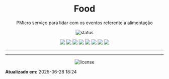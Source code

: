 <!--
template_name=head-code
template_version=v1
-->

<h1 align="center">Food</h1>

<p align="center">
  PMicro serviço para lidar com os eventos referente a alimentação<br>
</p>

<p align="center">
  <img src="https://img.shields.io/badge/status-deprecated-blue.svg" alt="status">
</p>

<p align="center">
<img src="https://img.shields.io/badge/topics:-grey"> 
<img src="https://img.shields.io/badge/java-lightgrey">
<img src="https://img.shields.io/badge/quarkus-lightgrey">
<img src="https://img.shields.io/badge/mysql-lightgrey">
<img src="https://img.shields.io/badge/amqp-lightgrey">
<img src="https://img.shields.io/badge/docker-lightgrey">
<img src="https://img.shields.io/badge/rabbitmq-lightgrey">
<img src="https://img.shields.io/badge/gradle-lightgrey">
</p>

<hr>



<!--
template_name=footer-default
template_version=v1
-->

---
<p align="center">
   <img src="https://img.shields.io/badge/licença-GPL%203-blue.svg" alt="license">
</p>

**Atualizado em:** 2025-06-28 18:24